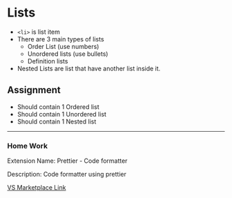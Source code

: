 # Lists

- `<li>` is list item
- There are 3 main types of lists
  - Order List (use numbers)
  - Unordered lists (use bullets)
  - Definition lists
- Nested Lists are list that have another list inside it.

## **Assignment**

- Should contain 1 Ordered list
- Should contain 1 Unordered list
- Should contain 1 Nested list

---

### Home Work

Extension Name: Prettier - Code formatter

Description: Code formatter using prettier

[VS Marketplace Link](https://marketplace.visualstudio.com/items?itemName=esbenp.prettier-vscode)
